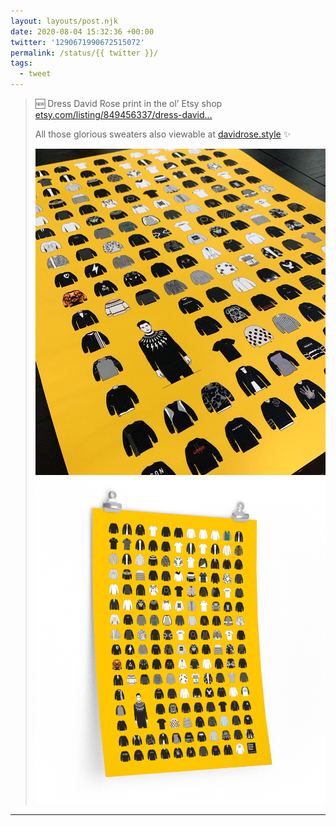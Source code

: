 ```yaml
---
layout: layouts/post.njk
date: 2020-08-04 15:32:36 +00:00
twitter: '1290671990672515072'
permalink: /status/{{ twitter }}/
tags: 
  - tweet
---
```


> 🆕 Dress David Rose print in the ol’ Etsy shop [etsy.com/listing/849456337/dress-david…](https://www.etsy.com/listing/849456337/dress-david-rose-print)
> 
> All those glorious sweaters also viewable at [davidrose.style](https://davidrose.style) ✨ 
> 
> ![Angled photo of a yellow print featuring a grid of sweaters and David Rose illustration.](/img/1290671990672515072-EeliXIrU8AAFKxR.jpg)
> ![The same print in a hanging product mockup.](/img/1290671990672515072-EeliXxJU4AAtCmz.png)

---
